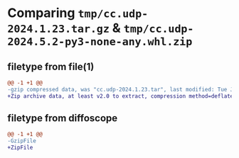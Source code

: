 # Comparing `tmp/cc.udp-2024.1.23.tar.gz` & `tmp/cc.udp-2024.5.2-py3-none-any.whl.zip`

## filetype from file(1)

```diff
@@ -1 +1 @@
-gzip compressed data, was "cc.udp-2024.1.23.tar", last modified: Tue Jan 23 22:20:06 2024, max compression
+Zip archive data, at least v2.0 to extract, compression method=deflate
```

## filetype from diffoscope

```diff
@@ -1 +1 @@
-GzipFile
+ZipFile
```

